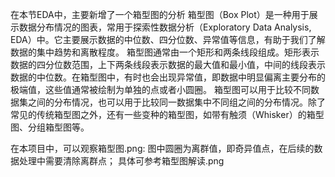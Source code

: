 在本节EDA中，主要新增了一个箱型图的分析
箱型图（Box Plot）是一种用于展示数据分布情况的图表，常用于探索性数据分析（Exploratory Data Analysis, EDA）中。它主要展示数据的中位数、四分位数、异常值等信息，有助于我们了解数据的集中趋势和离散程度。
箱型图通常由一个矩形和两条线段组成。矩形表示数据的四分位数范围，上下两条线段表示数据的最大值和最小值，中间的线段表示数据的中位数。在箱型图中，有时也会出现异常值，即数据中明显偏离主要分布的极端值，这些值通常被绘制为单独的点或者小圆圈。
箱型图可以用于比较不同数据集之间的分布情况，也可以用于比较同一数据集中不同组之间的分布情况。除了常见的传统箱型图之外，还有一些变种的箱型图，如带有触须（Whisker）的箱型图、分组箱型图等。

在本项目中，可以观察箱型图.png:
图中圆圈为离群值，即奇异值点，在后续的数据处理中需要清除离群点；
具体可参考箱型图解读.png



